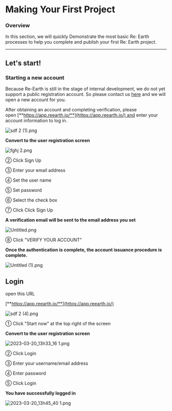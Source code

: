 # Making Your First Project

### **Overview**

In this section, we will quickly Demonstrate the most basic Re: Earth processes to help you complete and publish your first Re: Earth project.
****

## Let's start!

### **Starting a new account**

Because Re-Earth is still in the stage of internal development, we do not yet support a public registration account. So please contact us [here](https://docs.google.com/forms/d/e/1FAIpQLSftlA7HKfSsCHND14jERCLh3YzDETj0tU2rPVHM8McQfPHt-g/viewform) and we will open a new account for you.

After obtaining an account and completing verification, please open [**https://app.reearth.io/**](https://app.reearth.io/) and enter your account information to log in.

![sdf 2 (1).png](Making%20Your%20First%20Project%207af2788c82ee4c43ad6ef72026c79fd6/sdf_2_(1).png)

**Convert to the user registration screen**

![fghj 2.png](Making%20Your%20First%20Project%207af2788c82ee4c43ad6ef72026c79fd6/fghj_2.png)

② Click Sign Up

③ Enter your email address

④ Set the user name

⑤ Set password

⑥ Select the check box

⑦ Click Click Sign Up

**A verification email will be sent to the email address you set**

![Untitled.png](Making%20Your%20First%20Project%207af2788c82ee4c43ad6ef72026c79fd6/Untitled.png)

⑧ Click "VERIFY YOUR ACCOUNT”

**Once the authentication is complete, the account issuance procedure is complete.**

![Untitled (1).png](Making%20Your%20First%20Project%207af2788c82ee4c43ad6ef72026c79fd6/Untitled_(1).png)

## Login

open this URL

[**https://app.reearth.io/**](https://app.reearth.io/) 

![sdf 2 (4).png](Making%20Your%20First%20Project%207af2788c82ee4c43ad6ef72026c79fd6/sdf_2_(4).png)

① Click "Start now" at the top right of the screen

**Convert to the user registration screen**

![2023-03-20_13h33_16 1.png](Making%20Your%20First%20Project%207af2788c82ee4c43ad6ef72026c79fd6/2023-03-20_13h33_16_1.png)

② Click Login

③ Enter your username/email address

④ Enter password

⑤ Click Login

**You have successfully logged in**

![2023-03-20_13h45_40 1.png](Making%20Your%20First%20Project%207af2788c82ee4c43ad6ef72026c79fd6/2023-03-20_13h45_40_1.png)